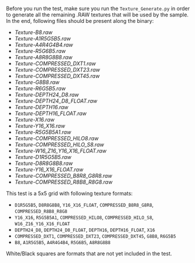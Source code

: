 Before you run the test, make sure you run the `Texture_Generate.py` in order to generate all the remaining .RAW textures that will be used by the sample. In the end, following files should be present along the binary:
* *Texture-B8.raw*
* *Texture-A1R5G5B5.raw*
* *Texture-A4R4G4B4.raw*
* *Texture-R5G6B5.raw*
* *Texture-A8R8G8B8.raw*
* *Texture-COMPRESSED_DXT1.raw*
* *Texture-COMPRESSED_DXT23.raw*
* *Texture-COMPRESSED_DXT45.raw*
* *Texture-G8B8.raw*
* *Texture-R6G5B5.raw*
* *Texture-DEPTH24_D8.raw*
* *Texture-DEPTH24_D8_FLOAT.raw*
* *Texture-DEPTH16.raw*
* *Texture-DEPTH16_FLOAT.raw*
* *Texture-X16.raw*
* *Texture-Y16_X16.raw*
* *Texture-R5G5B5A1.raw*
* *Texture-COMPRESSED_HILO8.raw*
* *Texture-COMPRESSED_HILO_S8.raw*
* *Texture-W16_Z16_Y16_X16_FLOAT.raw*
* *Texture-D1R5G5B5.raw*
* *Texture-D8R8G8B8.raw*
* *Texture-Y16_X16_FLOAT.raw*
* *Texture-COMPRESSED_B8R8_G8R8.raw*
* *Texture-COMPRESSED_R8B8_R8G8.raw*
	
This test is a 5x5 grid with following texture formats:
* `D1R5G5B5`, `D8R8G8B8`, `Y16_X16_FLOAT`, `COMPRESSED_B8R8_G8R8`, `COMPRESSED_R8B8_R8G8`
* `Y16_X16`, `R5G5B5A1`, `COMPRESSED_HILO8`, `COMPRESSED_HILO_S8`, `W16_Z16_Y16_X16_FLOAT`
* `DEPTH24_D8`, `DEPTH24_D8_FLOAT`, `DEPTH16`, `DEPTH16_FLOAT`, `X16`
* `COMPRESSED_DXT1`, `COMPRESSED_DXT23`, `COMPRESSED_DXT45`, `G8B8`, `R6G5B5`
* `B8`, `A1R5G5B5`, `A4R4G4B4`, `R5G6B5`, `A8R8G8B8`

White/Black squares are formats that are not yet included in the test.
